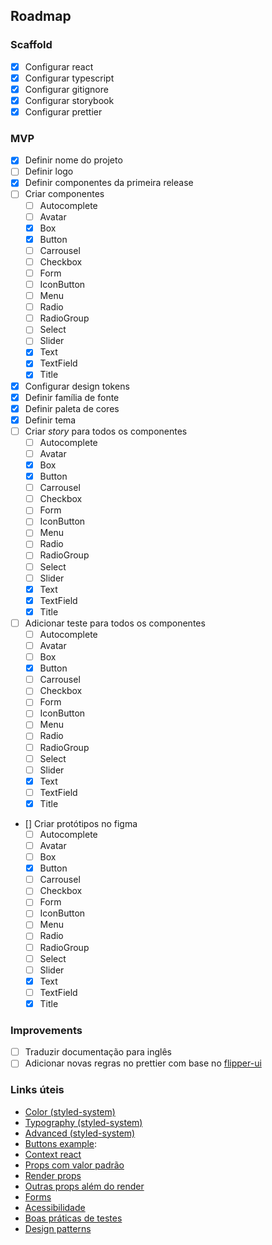 ## Roadmap

### Scaffold
- [x] Configurar react
- [x] Configurar typescript
- [x] Configurar gitignore
- [x] Configurar storybook
- [x] Configurar prettier

### MVP
- [x] Definir nome do projeto
- [ ] Definir logo
- [x] Definir componentes da primeira release
- [ ] Criar componentes
    - [ ] Autocomplete
    - [ ] Avatar
    - [x] Box
    - [x] Button
    - [ ] Carrousel
    - [ ] Checkbox
    - [ ] Form
    - [ ] IconButton
    - [ ] Menu
    - [ ] Radio
    - [ ] RadioGroup
    - [ ] Select
    - [ ] Slider
    - [x] Text
    - [x] TextField
    - [x] Title
- [x] Configurar design tokens
- [x] Definir família de fonte
- [x] Definir paleta de cores
- [x] Definir tema
- [ ] Criar _story_ para todos os componentes
    - [ ] Autocomplete
    - [ ] Avatar
    - [x] Box
    - [x] Button
    - [ ] Carrousel
    - [ ] Checkbox
    - [ ] Form
    - [ ] IconButton
    - [ ] Menu
    - [ ] Radio
    - [ ] RadioGroup
    - [ ] Select
    - [ ] Slider
    - [x] Text
    - [x] TextField
    - [x] Title
- [ ] Adicionar teste para todos os componentes
    - [ ] Autocomplete
    - [ ] Avatar
    - [ ] Box
    - [x] Button
    - [ ] Carrousel
    - [ ] Checkbox
    - [ ] Form
    - [ ] IconButton
    - [ ] Menu
    - [ ] Radio
    - [ ] RadioGroup
    - [ ] Select
    - [ ] Slider
    - [x] Text
    - [ ] TextField
    - [x] Title
- [] Criar protótipos no figma
    - [ ] Autocomplete
    - [ ] Avatar
    - [ ] Box
    - [x] Button
    - [ ] Carrousel
    - [ ] Checkbox
    - [ ] Form
    - [ ] IconButton
    - [ ] Menu
    - [ ] Radio
    - [ ] RadioGroup
    - [ ] Select
    - [ ] Slider
    - [x] Text
    - [ ] TextField
    - [x] Title

### Improvements
- [ ] Traduzir documentação para inglês
- [ ] Adicionar novas regras no prettier com base no [flipper-ui](https://github.com/nginformatica/flipper-ui/blob/master/.eslintrc.json)

### Links úteis
- [Color (styled-system)](https://styled-system.com/table/#color)
- [Typography (styled-system)](https://styled-system.com/table/#typography)
- [Advanced (styled-system)](https://styled-components.com/docs/advanced)
- [Buttons example](https://material-ui.com/components/buttons/):
- [Context react](https://pt-br.reactjs.org/docs/context.html#when-to-use-context)
- [Props com valor padrão](https://pt-br.reactjs.org/docs/jsx-in-depth.html#props-default-to-true)
- [Render props](https://pt-br.reactjs.org/docs/render-props.html)
- [Outras props além do render](https://pt-br.reactjs.org/docs/render-props.html#using-props-other-than-render)
- [Forms](https://pt-br.reactjs.org/docs/forms.html)
- [Acessibilidade](https://pt-br.reactjs.org/docs/accessibility.html#labeling)
- [Boas práticas de testes](https://willianjusten.com.br/erros-comuns-com-o-react-testing-library)
- [Design patterns](https://refactoring.guru/pt-br/design-patterns)
